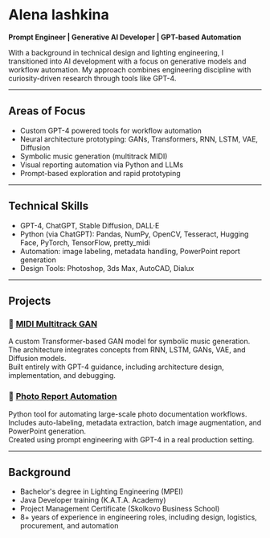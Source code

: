 
# Alena Iashkina

**Prompt Engineer | Generative AI Developer | GPT-based Automation**

With a background in technical design and lighting engineering, I transitioned into AI development with a focus on generative models and workflow automation. My approach combines engineering discipline with curiosity-driven research through tools like GPT-4.

---

## Areas of Focus

- Custom GPT-4 powered tools for workflow automation  
- Neural architecture prototyping: GANs, Transformers, RNN, LSTM, VAE, Diffusion  
- Symbolic music generation (multitrack MIDI)  
- Visual reporting automation via Python and LLMs  
- Prompt-based exploration and rapid prototyping  

---

## Technical Skills

- GPT-4, ChatGPT, Stable Diffusion, DALL·E  
- Python (via ChatGPT): Pandas, NumPy, OpenCV, Tesseract, Hugging Face, PyTorch, TensorFlow, pretty_midi  
- Automation: image labeling, metadata handling, PowerPoint report generation  
- Design Tools: Photoshop, 3ds Max, AutoCAD, Dialux  

---

## Projects

### 🎵 [MIDI Multitrack GAN](https://github.com/AlenaYashkina/midi-gan-lab)
A custom Transformer-based GAN model for symbolic music generation.  
The architecture integrates concepts from RNN, LSTM, GANs, VAE, and Diffusion models.  
Built entirely with GPT-4 guidance, including architecture design, implementation, and debugging.

### 📸 [Photo Report Automation](https://github.com/AlenaYashkina/photo_reports)
Python tool for automating large-scale photo documentation workflows.  
Includes auto-labeling, metadata extraction, batch image augmentation, and PowerPoint generation.  
Created using prompt engineering with GPT-4 in a real production setting.

---

## Background

- Bachelor's degree in Lighting Engineering (MPEI)  
- Java Developer training (K.A.T.A. Academy)  
- Project Management Certificate (Skolkovo Business School)  
- 8+ years of experience in engineering roles, including design, logistics, procurement, and automation  
